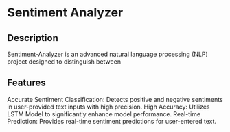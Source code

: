 # Sentiment Analyzer
## Description
Sentiment-Analyzer is an advanced natural language processing (NLP) project designed to distinguish between
## Features
Accurate Sentiment Classification: Detects positive and negative sentiments in user-provided text inputs with high precision.
High Accuracy: Utilizes LSTM Model to significantly enhance model performance.
Real-time Prediction: Provides real-time sentiment predictions for user-entered text.
